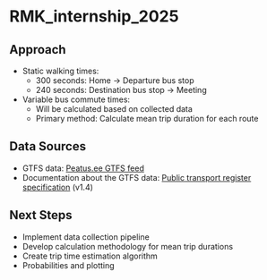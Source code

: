 # RMK_internship_2025

## Approach

* Static walking times:
  * 300 seconds: Home → Departure bus stop
  * 240 seconds: Destination bus stop → Meeting
* Variable bus commute times:
  * Will be calculated based on collected data
  * Primary method: Calculate mean trip duration for each route

## Data Sources

* GTFS data: [Peatus.ee GTFS feed](https://peatus.ee/gtfs/)
* Documentation about the GTFS data: [Public transport register specification](https://www.agri.ee/sites/default/files/documents/2023-07/%C3%BChistranspordiregister-avaandmed-spetsifikatsioon-v1_4.pdf) (v1.4)

## Next Steps

* Implement data collection pipeline
* Develop calculation methodology for mean trip durations
* Create trip time estimation algorithm
* Probabilities and plotting